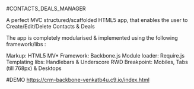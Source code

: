  #CONTACTS_DEALS_MANAGER

A perfect MVC structured/scaffolded HTML5 app, that enables the user to Create/Edit/Delete Contacts & Deals

The app is completely modularised & implemented using the following framework/libs :

Markup: HTML5
MV* Framework: Backbone.js
Module loader: Require.js
Templating libs: Handlebars & Underscore
RWD Breakpoint: Mobiles, Tabs (till 768px) & Desktops

#DEMO
https://crm-backbone-venkatb4u.c9.io/index.html

